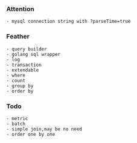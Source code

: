 ### Attention
    - mysql connection string with ?parseTime=true
### Feather
    - query builder
    - golang sql wrapper
    - log
    - transaction
    - extendable
    - where
    - count
    - group by
    - order by
### Todo
    - metric
    - batch
    - simple join,may be no need
    - order one by one